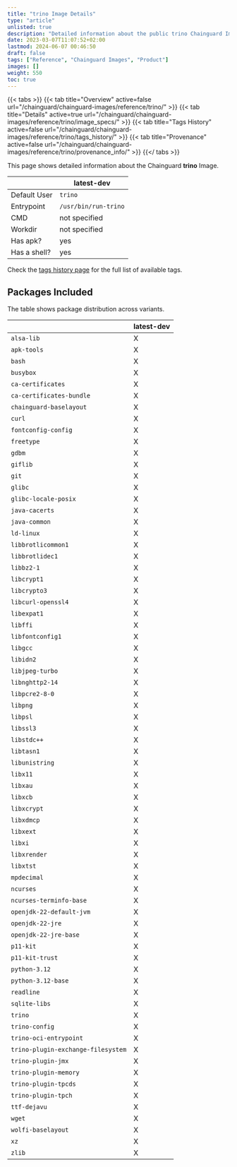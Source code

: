 ```yaml
---
title: "trino Image Details"
type: "article"
unlisted: true
description: "Detailed information about the public trino Chainguard Image."
date: 2023-03-07T11:07:52+02:00
lastmod: 2024-06-07 00:46:50
draft: false
tags: ["Reference", "Chainguard Images", "Product"]
images: []
weight: 550
toc: true
---
```


{{< tabs >}}
{{< tab title="Overview" active=false url="/chainguard/chainguard-images/reference/trino/" >}}
{{< tab title="Details" active=true url="/chainguard/chainguard-images/reference/trino/image_specs/" >}}
{{< tab title="Tags History" active=false url="/chainguard/chainguard-images/reference/trino/tags_history/" >}}
{{< tab title="Provenance" active=false url="/chainguard/chainguard-images/reference/trino/provenance_info/" >}}
{{</ tabs >}}

This page shows detailed information about the Chainguard **trino** Image.

|              | latest-dev           |
|--------------|----------------------|
| Default User | `trino`              |
| Entrypoint   | `/usr/bin/run-trino` |
| CMD          | not specified        |
| Workdir      | not specified        |
| Has apk?     | yes                  |
| Has a shell? | yes                  |

Check the [tags history page](/chainguard/chainguard-images/reference/trino/tags_history/) for the full list of available tags.

## Packages Included
The table shows package distribution across variants.

|                                    | latest-dev |
|------------------------------------|------------|
| `alsa-lib`                         | X          |
| `apk-tools`                        | X          |
| `bash`                             | X          |
| `busybox`                          | X          |
| `ca-certificates`                  | X          |
| `ca-certificates-bundle`           | X          |
| `chainguard-baselayout`            | X          |
| `curl`                             | X          |
| `fontconfig-config`                | X          |
| `freetype`                         | X          |
| `gdbm`                             | X          |
| `giflib`                           | X          |
| `git`                              | X          |
| `glibc`                            | X          |
| `glibc-locale-posix`               | X          |
| `java-cacerts`                     | X          |
| `java-common`                      | X          |
| `ld-linux`                         | X          |
| `libbrotlicommon1`                 | X          |
| `libbrotlidec1`                    | X          |
| `libbz2-1`                         | X          |
| `libcrypt1`                        | X          |
| `libcrypto3`                       | X          |
| `libcurl-openssl4`                 | X          |
| `libexpat1`                        | X          |
| `libffi`                           | X          |
| `libfontconfig1`                   | X          |
| `libgcc`                           | X          |
| `libidn2`                          | X          |
| `libjpeg-turbo`                    | X          |
| `libnghttp2-14`                    | X          |
| `libpcre2-8-0`                     | X          |
| `libpng`                           | X          |
| `libpsl`                           | X          |
| `libssl3`                          | X          |
| `libstdc++`                        | X          |
| `libtasn1`                         | X          |
| `libunistring`                     | X          |
| `libx11`                           | X          |
| `libxau`                           | X          |
| `libxcb`                           | X          |
| `libxcrypt`                        | X          |
| `libxdmcp`                         | X          |
| `libxext`                          | X          |
| `libxi`                            | X          |
| `libxrender`                       | X          |
| `libxtst`                          | X          |
| `mpdecimal`                        | X          |
| `ncurses`                          | X          |
| `ncurses-terminfo-base`            | X          |
| `openjdk-22-default-jvm`           | X          |
| `openjdk-22-jre`                   | X          |
| `openjdk-22-jre-base`              | X          |
| `p11-kit`                          | X          |
| `p11-kit-trust`                    | X          |
| `python-3.12`                      | X          |
| `python-3.12-base`                 | X          |
| `readline`                         | X          |
| `sqlite-libs`                      | X          |
| `trino`                            | X          |
| `trino-config`                     | X          |
| `trino-oci-entrypoint`             | X          |
| `trino-plugin-exchange-filesystem` | X          |
| `trino-plugin-jmx`                 | X          |
| `trino-plugin-memory`              | X          |
| `trino-plugin-tpcds`               | X          |
| `trino-plugin-tpch`                | X          |
| `ttf-dejavu`                       | X          |
| `wget`                             | X          |
| `wolfi-baselayout`                 | X          |
| `xz`                               | X          |
| `zlib`                             | X          |

